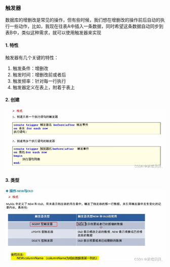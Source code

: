 ### 触发器

数据库的增删改是常见的操作，但有些时候，我们想在增删改的操作前后自动的执行一些动作，比如，我现在往表A中插入一条数据，同时希望这条数据自动同步到表B中，类似这种需求，就可以使用触发器来实现

#### 1.  特性

触发器有几个关键的特性：

1.  触发条件：增删改
2.  触发时间：增删改前或者后
3.  触发频率：针对每一行执行
4.  触发器定义在表上，附着于表上

#### 2.  创建

![在这里插入图片描述](../images/watermark,type_d3F5LXplbmhlaQ,shadow_50,text_Q1NETiBA6I6x57u06LSd6LSd44CB,size_20,color_FFFFFF,t_70,g_se,x_16.png)

#### 3.  类型

![img](../images/watermark,type_d3F5LXplbmhlaQ,shadow_50,text_Q1NETiBA6I6x57u06LSd6LSd44CB,size_20,color_FFFFFF,t_70,g_se,x_16-165762429778013.png)